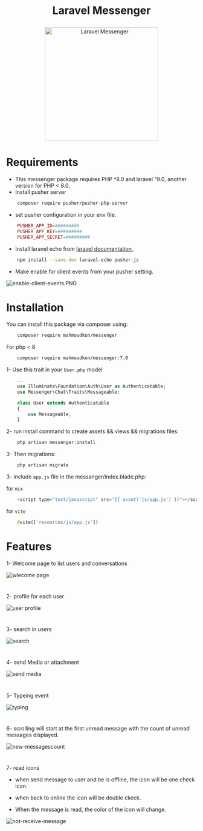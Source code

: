 # <p align="center">Laravel Messenger</p>

<p align="center">
    <img src="https://github.com/MahmoudKon/messenger/blob/master/src/assets/messenger/images/icon.png" alt="Laravel Messenger" width="300px">
</p>

##

# Requirements

- This messenger package requires PHP ^8.0 and laravel ^9.0, another version for PHP < 8.0.
- Install pusher server
```bash
    composer require pusher/pusher-php-server
```
- set pusher configuration in your env file.
```php
    PUSHER_APP_ID=#########
    PUSHER_APP_KEY=#########
    PUSHER_APP_SECRET=#########
```
- Install laravel echo from  <a href='https://laravel.com/docs/9.x/broadcasting#client-pusher-channels'> laravel documentation </a>.
```bash
    npm install --save-dev laravel-echo pusher-js
```
- Make enable for client events from your pusher setting.
<img src='https://github.com/MahmoudKon/messenger/blob/master/imgs/enable-client-events.PNG' alt='enable-client-events.PNG'>

##

# Installation

You can install this package via composer using:

```bash
    composer require mahmoudkon/messenger
```


For php < 8

```bash
    composer require mahmoudkon/messenger:7.0
```


1- Use this trait in your ``User.php`` model

```php
    ...
    use Illuminate\Foundation\Auth\User as Authenticatable;
    use Messenger\Chat\Traits\Messageable;

    class User extends Authenticatable
    {
        use Messageable;
    }
```

2- run install command to create assets && views && migrations files:

```php
    php artisan messenger:install
```

3- Then migrations:

```php
    php artisan migrate
```

3-  include `` app.js `` file in the messanger/index.blade.php:

for `` mix ``

```js
    <script type="text/javascript" src="{{ asset('js/app.js') }}"></script>
```

for `` vite ``

```php
    @vite(['resources/js/app.js'])
```



##

# Features

<p>1- Welcome page to list users and conversations</p>

<p>
    <img src="https://github.com/MahmoudKon/messenger/blob/master/imgs/wlecome-page.PNG" alt="wlecome page">
</p>

#

<p>2- profile for each user</p>

<p>
    <img src="https://github.com/MahmoudKon/messenger/blob/master/imgs/profile.PNG" alt="user profile">
</p>

#

<p>3- search in users</p>

<p>
    <img src="https://github.com/MahmoudKon/messenger/blob/master/imgs/search.PNG" alt="search">
</p>

#

<p>4- send Media or attachment</p>

<p>
    <img src="https://github.com/MahmoudKon/messenger/blob/master/imgs/send-media.PNG" alt="send media">
</p>

#

<p>5- Typeing event</p>

<p>
    <img src="https://github.com/MahmoudKon/messenger/blob/master/imgs/typing.PNG" alt="typing">
</p>


#

<p>6- scrolling will start at the first unread message with the count of unread messages displayed.</p>

<p>
    <img src="https://github.com/MahmoudKon/messenger/blob/master/imgs/new-message-count.PNG" alt="new-messagescount">
</p>

#
7- read icons
* <p> when send message to user and he is offline, the icon will be one check icon. </p>
* <p> when back to online the icon will be double ckeck. </p>
* <p> When the message is read, the color of the icon will change. </p>

<p>
    <img src="https://github.com/MahmoudKon/messenger/blob/master/imgs/not-receive-message.PNG" alt="not-receive-message">
</p>